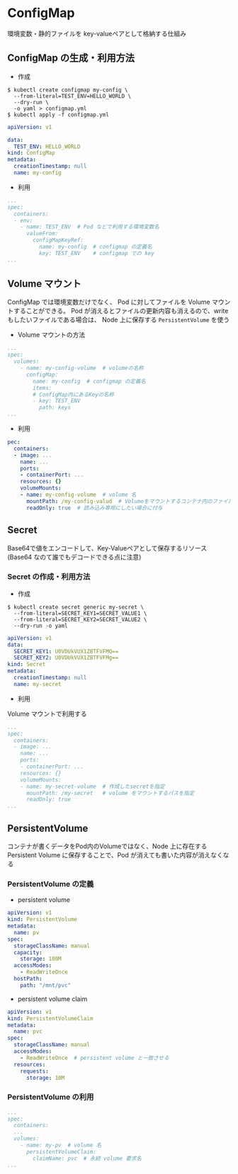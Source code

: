 # ConfigMap

環境変数・静的ファイルを key-valueペアとして格納する仕組み

## ConfigMap の生成・利用方法

- 作成

```shell
$ kubectl create configmap my-config \
  --from-literal=TEST_ENV=HELLO_WORLD \
  --dry-run \
  -o yaml > configmap.yml
$ kubectl apply -f configmap.yml
```

```yaml
apiVersion: v1

data:
  TEST_ENV: HELLO_WORLD
kind: ConfigMap
metadata:
  creationTimestamp: null
  name: my-config
```

- 利用

```yaml
...
spec:
  containers:
  - env:
    - name: TEST_ENV  # Pod などで利用する環境変数名
      valueFrom:
        configMapKeyRef:
          name: my-config  # configmap の定義名
          key: TEST_ENV    # configmap での key
...
```

## Volume マウント

ConfigMap では環境変数だけでなく、 Pod に対してファイルを Volume マウントすることができる。
Pod が消えるとファイルの更新内容も消えるので、write もしたいファイルである場合は、 Node 上に保存する `PersistentVolume` を使う

- Volume マウントの方法

```yaml
...
spec:
  volumes:
    - name: my-config-volume  # volumeの名称
      configMap:
        name: my-config  # configmap の定義名
        items:
        # ConfigMap内にあるKeyの名称
        - key: TEST_ENV
          path: keys
...
```

- 利用

```yaml
pec:
  containers:
  - image: ...
    name: ...
    ports:
    - containerPort: ...
    resources: {}
    volumeMounts:
    - name: my-config-volume  # volume 名
      mountPath: /my-config-valud  # Volumeをマウントするコンテナ内のファイルパスを指定
      readOnly: true  # 読み込み専用にしたい場合に付与
```

## Secret

Base64で値をエンコードして、Key-Valueペアとして保存するリソース
(Base64 なのて誰でもデコードできる点に注意)

### Secret の作成・利用方法

- 作成

```shell
$ kubectl create secret generic my-secret \
  --from-literal=SECRET_KEY1=SECRET_VALUE1 \
  --from-literal=SECRET_KEY2=SECRET_VALUE2 \
  --dry-run -o yaml
```

```yaml
apiVersion: v1
data:
  SECRET_KEY1: U0VDUkVUX1ZBTFVFMQ==
  SECRET_KEY2: U0VDUkVUX1ZBTFVFMg==
kind: Secret
metadata:
  creationTimestamp: null
  name: my-secret
```

- 利用

Volume マウントで利用する

```yaml
...
spec:
  containers:
  - image: ...
    name: ...
    ports:
    - containerPort: ...
    resources: {}
    volumeMounts:
    - name: my-secret-volume  # 作成したsecretを指定
      mountPath: /my-secret   # volume をマウントするパスを指定
      readOnly: true
...
```

## PersistentVolume

コンテナが書くデータをPod内のVolumeではなく、Node 上に存在する Persistent Volume に保存することで、Pod が消えても書いた内容が消えなくなる

### PersistentVolume の定義

- persistent volume

```yaml
apiVersion: v1
kind: PersistentVolume
metadata:
  name: pv
spec:
  storageClassName: manual
  capacity:
    storage: 100M
  accessModes:
    - ReadWriteOnce
  hostPath:
    path: "/mnt/pvc"
```

- persistent volume claim

```yaml
apiVersion: v1
kind: PersistentVolumeClaim
metadata:
  name: pvc
spec:
  storageClassName: manual
  accessModes:
    - ReadWriteOnce  # persistent volume と一致させる
  resources:
    requests:
      storage: 10M
```

### PersistentVolume の利用

```yaml
...
spec:
  containers:
  ...
  volumes:
    - name: my-pv  # volume 名
      persistentVolumeClaim:
        claimName: pvc  # 永続 volume 要求名
...
```
